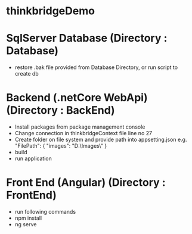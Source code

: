 # thinkbridgeDemo

# SqlServer Database (Directory : Database)
* restore .bak file provided from Database Directory, or run script to create db

# Backend (.netCore WebApi) (Directory : BackEnd)
  * Install packages from package management console
  * Change connection in thinkbridgeContext file line no 27
  * Create folder on file system and provide path into appsetting.json e.g. "FilePath": {    "images": "D:\\Images\\"  }
  * build
  * run application
  
# Front End (Angular) (Directory : FrontEnd)
 * run following commands 
 * npm install
 * ng serve
  
